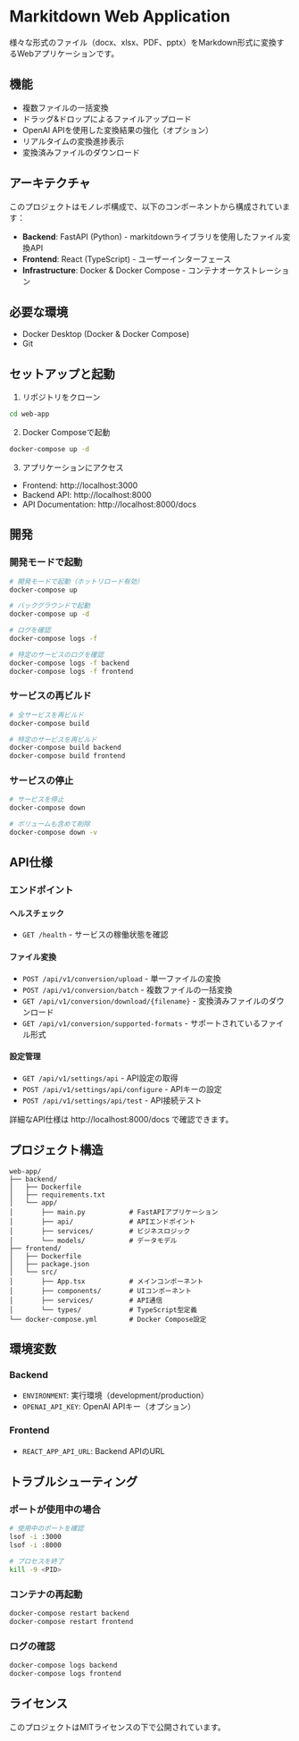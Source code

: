 # Markitdown Web Application

様々な形式のファイル（docx、xlsx、PDF、pptx）をMarkdown形式に変換するWebアプリケーションです。

## 機能

- 複数ファイルの一括変換
- ドラッグ&ドロップによるファイルアップロード
- OpenAI APIを使用した変換結果の強化（オプション）
- リアルタイムの変換進捗表示
- 変換済みファイルのダウンロード

## アーキテクチャ

このプロジェクトはモノレポ構成で、以下のコンポーネントから構成されています：

- **Backend**: FastAPI (Python) - markitdownライブラリを使用したファイル変換API
- **Frontend**: React (TypeScript) - ユーザーインターフェース
- **Infrastructure**: Docker & Docker Compose - コンテナオーケストレーション

## 必要な環境

- Docker Desktop (Docker & Docker Compose)
- Git

## セットアップと起動

1. リポジトリをクローン
```bash
cd web-app
```

2. Docker Composeで起動
```bash
docker-compose up -d
```

3. アプリケーションにアクセス
- Frontend: http://localhost:3000
- Backend API: http://localhost:8000
- API Documentation: http://localhost:8000/docs

## 開発

### 開発モードで起動

```bash
# 開発モードで起動（ホットリロード有効）
docker-compose up

# バックグラウンドで起動
docker-compose up -d

# ログを確認
docker-compose logs -f

# 特定のサービスのログを確認
docker-compose logs -f backend
docker-compose logs -f frontend
```

### サービスの再ビルド

```bash
# 全サービスを再ビルド
docker-compose build

# 特定のサービスを再ビルド
docker-compose build backend
docker-compose build frontend
```

### サービスの停止

```bash
# サービスを停止
docker-compose down

# ボリュームも含めて削除
docker-compose down -v
```

## API仕様

### エンドポイント

#### ヘルスチェック
- `GET /health` - サービスの稼働状態を確認

#### ファイル変換
- `POST /api/v1/conversion/upload` - 単一ファイルの変換
- `POST /api/v1/conversion/batch` - 複数ファイルの一括変換
- `GET /api/v1/conversion/download/{filename}` - 変換済みファイルのダウンロード
- `GET /api/v1/conversion/supported-formats` - サポートされているファイル形式

#### 設定管理
- `GET /api/v1/settings/api` - API設定の取得
- `POST /api/v1/settings/api/configure` - APIキーの設定
- `POST /api/v1/settings/api/test` - API接続テスト

詳細なAPI仕様は http://localhost:8000/docs で確認できます。

## プロジェクト構造

```
web-app/
├── backend/
│   ├── Dockerfile
│   ├── requirements.txt
│   └── app/
│       ├── main.py           # FastAPIアプリケーション
│       ├── api/              # APIエンドポイント
│       ├── services/         # ビジネスロジック
│       └── models/           # データモデル
├── frontend/
│   ├── Dockerfile
│   ├── package.json
│   └── src/
│       ├── App.tsx           # メインコンポーネント
│       ├── components/       # UIコンポーネント
│       ├── services/         # API通信
│       └── types/            # TypeScript型定義
└── docker-compose.yml        # Docker Compose設定
```

## 環境変数

### Backend
- `ENVIRONMENT`: 実行環境（development/production）
- `OPENAI_API_KEY`: OpenAI APIキー（オプション）

### Frontend
- `REACT_APP_API_URL`: Backend APIのURL

## トラブルシューティング

### ポートが使用中の場合
```bash
# 使用中のポートを確認
lsof -i :3000
lsof -i :8000

# プロセスを終了
kill -9 <PID>
```

### コンテナの再起動
```bash
docker-compose restart backend
docker-compose restart frontend
```

### ログの確認
```bash
docker-compose logs backend
docker-compose logs frontend
```

## ライセンス

このプロジェクトはMITライセンスの下で公開されています。